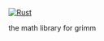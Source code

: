 [![Rust](https://github.com/Grimm-game-engine/huginn/actions/workflows/rust.yml/badge.svg)](https://github.com/Grimm-game-engine/huginn/actions/workflows/rust.yml)

the math library for grimm